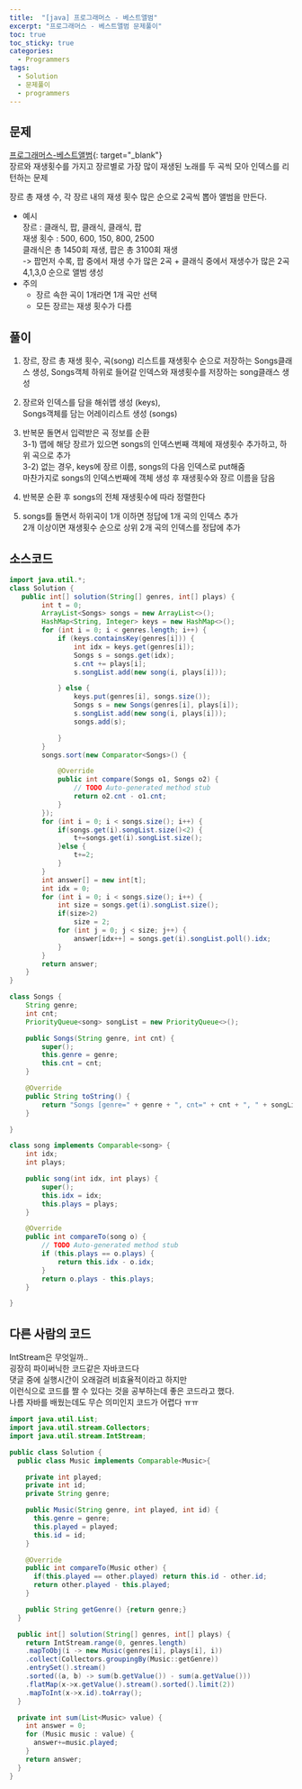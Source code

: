 ```yaml
---
title:  "[java] 프로그래머스 - 베스트앨범"
excerpt: "프로그래머스 - 베스트앨범 문제풀이"
toc: true
toc_sticky: true
categories:
  - Programmers
tags:
  - Solution
  - 문제풀이
  - programmers
---
```

## 문제  
[프로그래머스-베스트앨범](https://programmers.co.kr/learn/courses/30/lessons/42579?language=java){: target="_blank"}  
장르와 재생횟수를 가지고 장르별로 가장 많이 재생된 노래를 두 곡씩 모아 인덱스를 리턴하는 문제  


장르 총 재생 수, 각 장르 내의 재생 횟수 많은 순으로 2곡씩 뽑아 앨범을 만든다.  


* 예시  
장르 : 클래식, 팝, 클래식, 클래식, 팝  
재생 횟수 : 500, 600, 150, 800, 2500  
클래식은 총 1450회 재생, 팝은 총 3100회 재생  
-> 팝먼저 수록, 팝 중에서 재생 수가 많은 2곡 + 클래식 중에서 재생수가 많은 2곡  
4,1,3,0 순으로 앨범 생성  
* 주의  
   + 장르 속한 곡이 1개라면 1개 곡만 선택   
   + 모든 장르는 재생 횟수가 다름  


## 풀이  

1) 장르, 장르 총 재생 횟수, 곡(song) 리스트를 재생횟수 순으로 저장하는 Songs클래스 생성, Songs객체 하위로 들어갈 인덱스와 재생횟수를 저장하는 song클래스 생성    


2) 장르와 인덱스를 담을 해쉬맵 생성 (keys),  
   Songs객체를 담는 어레이리스트 생성 (songs)   


3) 반복문 돌면서 입력받은 곡 정보를 순환  
   3-1) 맵에 해당 장르가 있으면 songs의 인덱스번째 객체에 재생횟수 추가하고, 하위 곡으로 추가  
   3-2) 없는 경우, keys에 장르 이름, songs의 다음 인덱스로 put해줌  
    마찬가지로 songs의 인덱스번째에 객체 생성 후 재생횟수와 장르 이름을 담음  


4) 반복문 순환 후 songs의 전체 재생횟수에 따라 정렬한다  


5) songs를 돌면서 하위곡이 1개 이하면 정답에 1개 곡의 인덱스 추가  
   2개 이상이면 재생횟수 순으로 상위 2개 곡의 인덱스를 정답에 추가   


## 소스코드  

```java
import java.util.*;
class Solution {
   public int[] solution(String[] genres, int[] plays) {
		int t = 0;
		ArrayList<Songs> songs = new ArrayList<>();
		HashMap<String, Integer> keys = new HashMap<>();
		for (int i = 0; i < genres.length; i++) {
			if (keys.containsKey(genres[i])) {
				int idx = keys.get(genres[i]);
				Songs s = songs.get(idx);
				s.cnt += plays[i];
				s.songList.add(new song(i, plays[i]));

			} else {
				keys.put(genres[i], songs.size());
				Songs s = new Songs(genres[i], plays[i]);
				s.songList.add(new song(i, plays[i]));
				songs.add(s);

			}
		}
		songs.sort(new Comparator<Songs>() {

			@Override
			public int compare(Songs o1, Songs o2) {
				// TODO Auto-generated method stub
				return o2.cnt - o1.cnt;
			}
		});
		for (int i = 0; i < songs.size(); i++) {
			if(songs.get(i).songList.size()<2) {
				t+=songs.get(i).songList.size();
			}else {
				t+=2;
			}
		}
		int answer[] = new int[t];
		int idx = 0;
		for (int i = 0; i < songs.size(); i++) {
			int size = songs.get(i).songList.size();
			if(size>2)
				size = 2;
			for (int j = 0; j < size; j++) {
				answer[idx++] = songs.get(i).songList.poll().idx;
			}
		}
		return answer;
	}
}

class Songs {
	String genre;
	int cnt;
	PriorityQueue<song> songList = new PriorityQueue<>();

	public Songs(String genre, int cnt) {
		super();
		this.genre = genre;
		this.cnt = cnt;
	}

	@Override
	public String toString() {
		return "Songs [genre=" + genre + ", cnt=" + cnt + ", " + songList;
	}

}

class song implements Comparable<song> {
	int idx;
	int plays;

	public song(int idx, int plays) {
		super();
		this.idx = idx;
		this.plays = plays;
	}

	@Override
	public int compareTo(song o) {
		// TODO Auto-generated method stub
		if (this.plays == o.plays) {
			return this.idx - o.idx;
		}
		return o.plays - this.plays;
	}

}
```

## 다른 사람의 코드  
IntStream은 무엇일까..  
굉장히 파이써닉한 코드같은 자바코드다  
댓글 중에 실행시간이 오래걸려 비효율적이라고 하지만  
이런식으로 코드를 짤 수 있다는 것을 공부하는데 좋은 코드라고 했다.  
나름 자바를 배웠는데도 무슨 의미인지 코드가 어렵다 ㅠㅠ  
```java
import java.util.List;
import java.util.stream.Collectors;
import java.util.stream.IntStream;

public class Solution {
  public class Music implements Comparable<Music>{

    private int played;
    private int id;
    private String genre;

    public Music(String genre, int played, int id) {
      this.genre = genre; 
      this.played = played;
      this.id = id;
    }

    @Override
    public int compareTo(Music other) {
      if(this.played == other.played) return this.id - other.id;
      return other.played - this.played;
    }

    public String getGenre() {return genre;}
  }

  public int[] solution(String[] genres, int[] plays) {
    return IntStream.range(0, genres.length)
    .mapToObj(i -> new Music(genres[i], plays[i], i))
    .collect(Collectors.groupingBy(Music::getGenre))
    .entrySet().stream()
    .sorted((a, b) -> sum(b.getValue()) - sum(a.getValue()))
    .flatMap(x->x.getValue().stream().sorted().limit(2))
    .mapToInt(x->x.id).toArray();
  }

  private int sum(List<Music> value) {
    int answer = 0;
    for (Music music : value) {
      answer+=music.played;
    }
    return answer;
  }
}
```